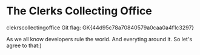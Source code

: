 # The Clerks Collecting Office
clekrscollectingoffice
Git flag: GK{44d95c78a70840579a0caa0a4f1c3297}

As we all know developers rule the world. And everyting around it. So let's agree to that:)
